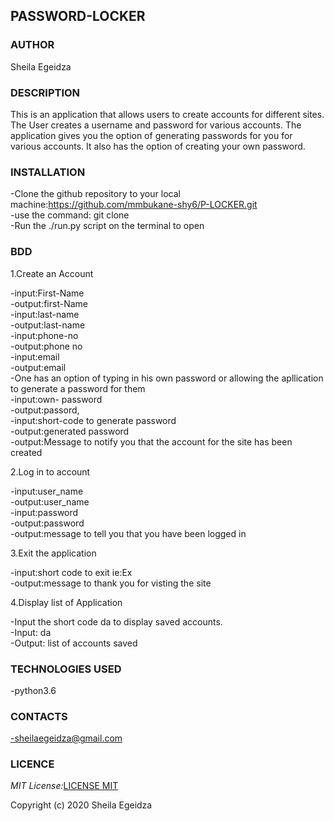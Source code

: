 ## PASSWORD-LOCKER

### AUTHOR
Sheila Egeidza

### DESCRIPTION
This is an application that allows users to create accounts for different sites. The User creates a username and password for various accounts. The application gives you the option of generating passwords for you for various accounts. It also has the option of creating your own password. 

### INSTALLATION
-Clone the github repository to your local machine:https://github.com/mmbukane-shy6/P-LOCKER.git<br>
-use the command: git clone<br> 
-Run the ./run.py script on the terminal to open

### BDD
1.Create an Account

-input:First-Name<br>
-output:first-Name<br>
-input:last-name<br>
-output:last-name<br>
-input:phone-no<br>
-output:phone no<br>
-input:email<br>
-output:email<br>
-One has an option of typing in his own password or    allowing the apllication to generate a password for them<br>
-input:own- password<br>
-output:passord,<br>
-input:short-code to generate password<br>
-output:generated password<br>
-output:Message to notify you that the account for the site has been created

2.Log in to account

-input:user_name<br>
-output:user_name<br>
-input:password<br>
-output:password<br>
-output:message to tell you that you have been logged in

3.Exit the application

-input:short code to exit ie:Ex<br>
-output:message to thank you for visting the site<br>

4.Display list of Application

-Input the short code da to display saved accounts.<br>
-Input: da<br>
-Output: list of accounts saved<br>

### TECHNOLOGIES USED
-python3.6

### CONTACTS
-sheilaegeidza@gmail.com


### LICENCE
_MIT License:_[LICENSE MIT](./LICENSE)

Copyright (c) 2020 Sheila Egeidza

